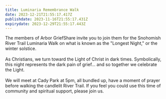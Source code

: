 ```yaml
---
title: Luminaria Remembrance Walk
date: 2023-12-21T21:55:17.417Z
publishdate: 2023-11-16T21:55:17.431Z
expirydate: 2023-12-29T21:55:17.443Z
---
```

The members of Arbor GriefShare invite you to join them for the Snohomish River Trail Luminaria Walk on what is known as the "Longest Night," or the winter solstice. \
\
As Christians, we turn toward the Light of Christ in dark times. Symbolically, this night represents the dark pain of grief... and so together we celebrate the Light. \
\
We will meet at Cady Park at 5pm, all bundled up, have a moment of prayer before walking the candlelit River Trail. If you feel you could use this time of community and spiritual support, please join us.